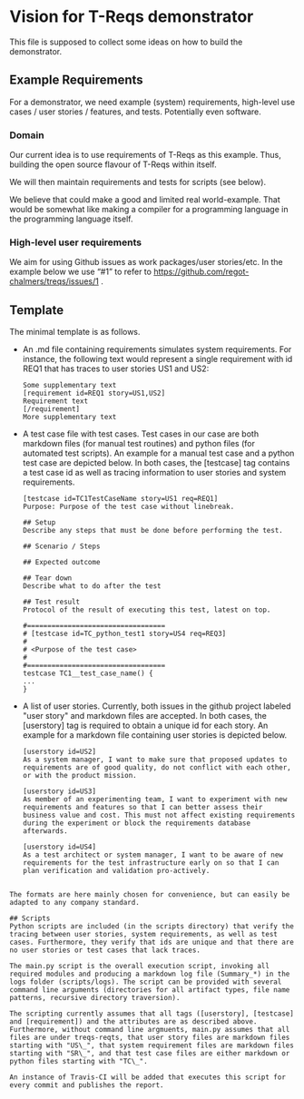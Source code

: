 # Vision for T-Reqs demonstrator

This file is supposed to collect some ideas on how to build the demonstrator.

## Example Requirements

For a demonstrator, we need example (system) requirements, high-level use cases / user stories / features, and tests. 
Potentially even software.

### Domain
Our current idea is to use requirements of T-Reqs as this example. 
Thus, building the open source flavour of T-Reqs within itself.

We will then maintain requirements and tests for scripts (see below).

We believe that could make a good and limited real world-example. That would be somewhat like making a compiler for a programming language in the programming language itself.

### High-level user requirements
We aim for using Github issues as work packages/user stories/etc. In the example below we use “#1” to refer to https://github.com/regot-chalmers/treqs/issues/1 .
 
## Template
The minimal template is as follows.
 
* An .md file containing requirements simulates system requirements. For instance, the following text would represent a single requirement with id REQ1 that has traces to user stories US1 and US2:

	```
	Some supplementary text
	[requirement id=REQ1 story=US1,US2]
	Requirement text
	[/requirement]
	More supplementary text
	```
* A test case file with test cases. Test cases in our case are both markdown files (for manual test routines) and python files (for automated test scripts). An example for a manual test case and a python test case are depicted below. In both cases, the [testcase] tag contains a test case id as well as tracing information to user stories and system requirements.

	```
	[testcase id=TC1TestCaseName story=US1 req=REQ1]
	Purpose: Purpose of the test case without linebreak.
	
	## Setup
	Describe any steps that must be done before performing the test.
	
	## Scenario / Steps
	
	## Expected outcome
	
	## Tear down
	Describe what to do after the test
	
	## Test result
	Protocol of the result of executing this test, latest on top.
	```

	```
	#==================================
	# [testcase id=TC_python_test1 story=US4 req=REQ3]
	# 
	# <Purpose of the test case>
	# 
	#==================================
	testcase TC1__test_case_name() {
	...
	}
	```	
* A list of user stories. Currently, both issues in the github project labeled "user story" and markdown files are accepted. In both cases, the [userstory] tag is required to obtain a unique id for each story. An example for a markdown file containing user stories is depicted below.

	```
	[userstory id=US2]
	As a system manager, I want to make sure that proposed updates to requirements are of good quality, do not conflict with each other, or with the product mission. 
	
	[userstory id=US3]
	As member of an experimenting team, I want to experiment with new requirements and features so that I can better assess their business value and cost. This must not affect existing requirements during the experiment or block the requirements database afterwards. 
	
	[userstory id=US4]
	As a test architect or system manager, I want to be aware of new requirements for the test infrastructure early on so that I can plan verification and validation pro-actively. 
```

The formats are here mainly chosen for convenience, but can easily be adapted to any company standard. 

## Scripts
Python scripts are included (in the scripts directory) that verify the tracing between user stories, system requirements, as well as test cases. Furthermore, they verify that ids are unique and that there are no user stories or test cases that lack traces.

The main.py script is the overall execution script, invoking all required modules and producing a markdown log file (Summary_*) in the logs folder (scripts/logs). The script can be provided with several command line arguments (directories for all artifact types, file name patterns, recursive directory traversion).

The scripting currently assumes that all tags ([userstory], [testcase] and [requirement]) and the attributes are as described above. Furthermore, without command line argmuents, main.py assumes that all files are under treqs-reqts, that user story files are markdown files starting with "US\_", that system requirement files are markdown files starting with "SR\_", and that test case files are either markdown or python files starting with "TC\_".

An instance of Travis-CI will be added that executes this script for every commit and publishes the report.